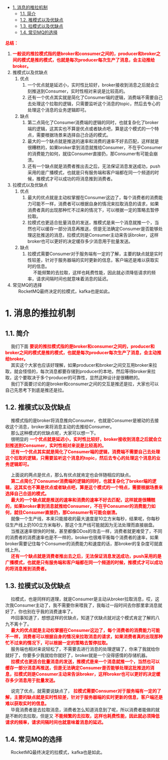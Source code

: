 
<!-- TOC -->

- [1. 消息的推拉机制](#1-消息的推拉机制)
    - [1.1. 简介](#11-简介)
    - [1.2. 推模式以及优缺点](#12-推模式以及优缺点)
    - [1.3. 拉模式以及优缺点](#13-拉模式以及优缺点)
    - [1.4. 常见MQ的选择](#14-常见mq的选择)

<!-- /TOC -->

**<font color = "red">总结：</font>**  
1. **<font color = "red">一般说的推拉模式指的是broker和consumer之间的，producer和broker之间的模式是推的模式，也就是每次producer每次生产了消息，会主动推给broker。</font>**  
2. 推模式以及优缺点
    1. 优点
        1. 一个优点就是延迟小，实时性比较好，broker接收到消息之后就会立刻推送到Consumer，实时性相对来说是比较高的。  
        2. 还有一个优点其实就是简化了Consumer端的逻辑，消费端不需要自己去处理这个拉取的逻辑，只需要监听这个消息的topic，然后去专心的处理这个消息的业务逻辑即可。  
    2. 缺点
        1. 第二点简化了Consumer消费端的逻辑的同时，也就复杂化了broker端的逻辑，这其实也不算是优点或者缺点吧，算是这个模式的一个特点，需要根据场景来选择自己合适的模式。
        2. 最大的一个缺点就是推送的速率和消费的速率不好去匹配，这样就是很糟糕的，如果broker拿到消息就推给Consumer，不在乎Consumer的消费能力如何，就往Consumer直接扔，那Consumer有可能会崩溃。
        3. 还有一个缺点就是消费者推出去之后，无法保证消息发送成功，push采用的是广播模式，也就是只有服务端和客户端都在同一个频道的时候，推模式才可以成功的将消息推到消费者。
3. 拉模式以及优缺点  
    1. 优点
        1. 最大的优点就是主动权掌握在Consumer这边了，每个消费者的消费能力可能不一样，消费者可以根据自身的情况来拉取消息的请求，如果消费者真的出现那种忙不过来的情况下，可以根据一定的策略去暂停拉取。
        2. 拉模式也更适合批量消息的发送，推模式是来一个消息就推一个，当然也可以缓存一部分消息再推送，但是无法确定Consumer是否能够处理这批推送的消息，拉模式则是Consumer主动来告诉broker，这样broker也可以更好的决定缓存多少消息用于批量发送。
    2. 缺点
        1. 拉模式需要Consumer对于服务端有一定的了解，主要的缺点就是实时性较差，针对于服务器端的实时更新的信息，客户端还是难以获取实时的信息。  
        &emsp; 不能频繁的去拉取，这样也耗费性能，因此就必须降低请求的频率，请求间隔时间也就意味着消息的延迟。  
4. 常见MQ的选择  
&emsp; RocketMQ最终决定的拉模式，kafka也是如此。  

# 1. 消息的推拉机制   
<!-- 
必须知道的消息的推拉机制 
https://mp.weixin.qq.com/s/R404jL45InVcf_3bWefxxw
-->


## 1.1. 简介
&emsp; 我们下面 **<font color = "red">要说的推拉模式指的是broker和consumer之间的，producer和broker之间的模式是推的模式，也就是每次producer每次生产了消息，会主动推给broker。</font>**  
&emsp; 其实这个大家也应该好理解，如果producer和broker之间交互用broker来拉取，就会怪怪的，每次消息都要存储到producer的本地，然后等待broker来拉取，这个要取决于多个producer的可靠性，显然这种设计是很糟糕的。  
&emsp; 我们下面要讨论的是broker和consumer之间的交互是推还是拉，大家也可以自己先思考下到底是推还是拉。  


## 1.2. 推模式以及优缺点
&emsp; 推模式指的是broker将消息推向Consumer，也就是Consumer是被动的去接收这个消息，broker来将消息主动的去推给Consumer。  
&emsp; 那么这种模式的优缺点呢，大家可以想一下。  
&emsp; 很明显的 **<font color = "red">一个优点就是延迟小，实时性比较好，broker接收到消息之后就会立刻推送到Consumer，实时性相对来说是比较高的。</font>**  
&emsp; **<font color = "red">还有一个优点其实就是简化了Consumer端的逻辑，消费端不需要自己去处理这个拉取的逻辑，只需要监听这个消息的topic，然后去专心的处理这个消息的业务逻辑即可。</font>**   


&emsp; 上面说的两点是优点，那么有优点就肯定也会伴随相应的缺点。  
&emsp; **<font color = "red">第二点简化了Consumer消费端的逻辑的同时，也就复杂化了broker端的逻辑，这其实也不算是优点或者缺点吧，算是这个模式的一个特点，需要根据场景来选择自己合适的模式。</font>**  
&emsp; **<font color = "red">最大的一个缺点就是推送的速率和消费的速率不好去匹配，这样就是很糟糕的，如果broker拿到消息就推给Consumer，不在乎Consumer的消费能力如何，就往Consumer直接扔，那Consumer有可能会崩溃。</font>**  
&emsp; 就像一个生产线，本来只能接收的最大速度是10立方米每秒，结果呢，你每秒往生产线上扔100立方米每秒，那这个生产线可能就因为无法处理而直接崩盘。  
&emsp; 当推送速率很快的时候，甚至都像DDos的攻击一样，消费者就更难受了，不同的消费者的消费速率也是不一样的，broker也很难平衡每个消费者的速率，如果broker需要记住每个Consumer的消费能力和速度的话，那broker的复杂度可就直线上升。  
&emsp; **<font color = "red">还有一个缺点就是消费者推出去之后，无法保证消息发送成功，push采用的是广播模式，也就是只有服务端和客户端都在同一个频道的时候，推模式才可以成功的将消息推到消费者。</font>**  

## 1.3. 拉模式以及优缺点  
&emsp; 拉模式，也是同样的道理，就是Consumer是主动从broker拉取消息，哎，这次我Consumer主动了，我不需要你来喂我了，我每过一段时间去你那里拿消息就好了，你也别在乎我的消费速率了。  
&emsp; 咋回事知道了，想想这样的优缺点，知道了优缺点就对这个模式肯定了解的八九不离十了。  
&emsp; **<font color = "red">最大的优点就是主动权掌握在Consumer这边了，每个消费者的消费能力可能不一样，消费者可以根据自身的情况来拉取消息的请求，如果消费者真的出现那种忙不过来的情况下，可以根据一定的策略去暂停拉取。</font>**  
&emsp; 服务端也相对来说轻松了，不需要去进行消息的处理逻辑了，你来了我就给你就好了，你要多少我就给你就好了，broker就是一个没得感情的存储机器。  
&emsp; **<font color = "red">拉模式也更适合批量消息的发送，推模式是来一个消息就推一个，当然也可以缓存一部分消息再推送，但是无法确定Consumer是否能够处理这批推送的消息，拉模式则是Consumer主动来告诉broker，这样broker也可以更好的决定缓存多少消息用于批量发送。</font>**    

&emsp; 说完了优点，就需要说缺点了， **<font color = "red">拉模式需要Consumer对于服务端有一定的了解，主要的缺点就是实时性较差，针对于服务器端的实时更新的信息，客户端还是难以获取实时的信息。</font>**    
&emsp; 毕竟消费者是去拉取消息，消费者怎么知道消息到了呢，所以消费者能做的就是不断的去拉取，但是又 **<font color = "red">不能频繁的去拉取，这样也耗费性能，因此就必须降低请求的频率，请求间隔时间也就意味着消息的延迟。</font>**  

## 1.4. 常见MQ的选择  
&emsp; RocketMQ最终决定的拉模式，kafka也是如此。  

<!-- 
必须知道的消息的推拉机制 
https://mp.weixin.qq.com/s/R404jL45InVcf_3bWefxxw
-->
